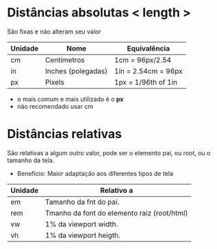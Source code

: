 # Distâncias absolutas < length >

São fixas e não alteram seu valor

| Unidade | Nome               | Equivalência        |
| ------- | ------------------ | ------------------- |
| cm      | Centímetros        | 1cm = 96px/2.54     |
| in      | Inches (polegadas) | 1in = 2.54cm = 96px |
| px      | Pixels             | 1px = 1/96th of 1in |

- o mais comum e mais utilizado é o **px**
- não recomendado usar cm

# Distâncias relativas

São relativas a algum outro valor, pode ser o elemento pai, ou root, ou o tamanho da tela.

- Benefício: Maior adaptação aos diferentes tipos de tela

| Unidade | Relativo a                                  |
| ------- | ------------------------------------------- |
| em      | Tamanho da fnt do pai.                      |
| rem     | Tmanho da font do elemento raiz (root/html) |
| vw      | 1% da viewport width.                       |
| vh      | 1% da viewport heigth.                      |
